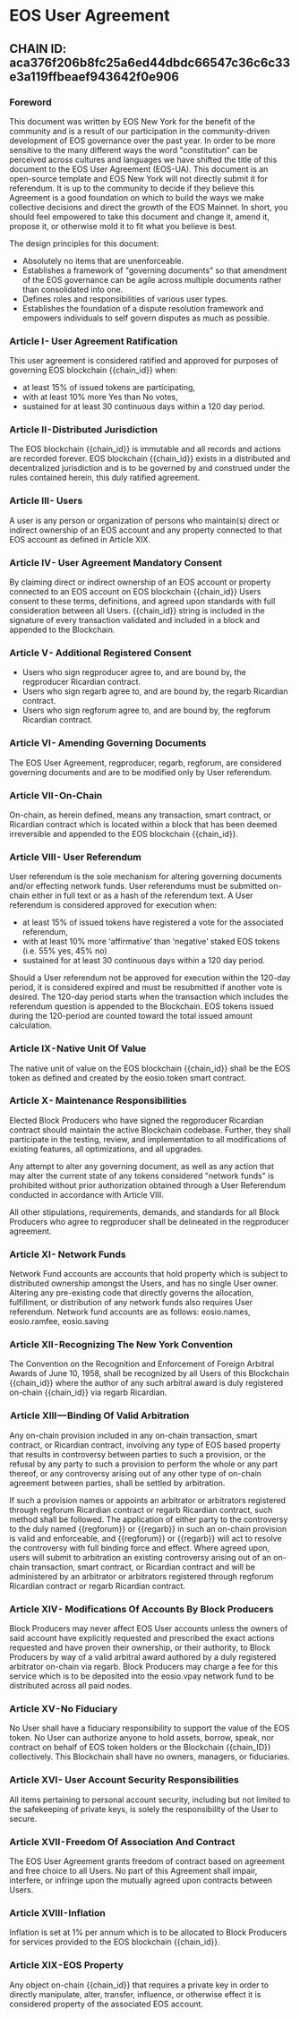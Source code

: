 # EOS User Agreement

## CHAIN ID: aca376f206b8fc25a6ed44dbdc66547c36c6c33e3a119ffbeaef943642f0e906

### Foreword

This document was written by EOS New York for the benefit of the community and is a result of our participation in the community-driven development of EOS governance over the past year. In order to be more sensitive to the many different ways the word "constitution" can be perceived across cultures and languages we have shifted the title of this document to the EOS User Agreement (EOS-UA). This document is an open-source template and EOS New York will not directly submit it for referendum. It is up to the community to decide if they believe this Agreement is a good foundation on which to build the ways we make collective decisions and direct the growth of the EOS Mainnet. In short, you should feel empowered to take this document and change it, amend it, propose it, or otherwise mold it to fit what you believe is best.

The design principles for this document:

* Absolutely no items that are unenforceable.
* Establishes a framework of "governing documents" so that amendment of the EOS governance can be agile across multiple documents rather than consolidated into one.
* Defines roles and responsibilities of various user types.
* Establishes the foundation of a dispute resolution framework and empowers individuals to self govern disputes as much as possible.


### Article I - User Agreement Ratification

This user agreement is considered ratified and approved for purposes of governing EOS blockchain {{chain_id}} when:

* at least 15% of issued tokens are participating,
* with at least 10% more Yes than No votes,
* sustained for at least 30 continuous days within a 120 day period.

### Article II - Distributed Jurisdiction

The EOS blockchain {{chain_id}} is immutable and all records and actions are recorded forever. EOS blockchain {{chain_id}} exists in a distributed and decentralized jurisdiction and is to be governed by and construed under the rules contained herein, this duly ratified agreement.

### Article III - Users

A user is any person or organization of persons who maintain(s) direct or indirect ownership of an EOS account and any property connected to that EOS account as defined in Article XIX.

### Article IV - User Agreement Mandatory Consent

By claiming direct or indirect ownership of an EOS account or property connected to an EOS account on EOS blockchain {{chain_id}} Users consent to these terms, definitions, and agreed upon standards with full consideration between all Users. {{chain_id}} string is included in the signature of every transaction validated and included in a block and appended to the Blockchain.

### Article V - Additional Registered Consent 

* Users who sign regproducer agree to, and are bound by, the regproducer Ricardian contract.
* Users who sign regarb agree to, and are bound by, the regarb Ricardian contract.
* Users who sign regforum agree to, and are bound by, the regforum Ricardian contract.

### Article VI - Amending Governing Documents

The EOS User Agreement, regproducer, regarb, regforum, are considered governing documents and are to be modified only by User referendum.

### Article VII - On-Chain

On-chain, as herein defined, means any transaction, smart contract, or Ricardian contract which is located within a block that has been deemed irreversible and appended to the EOS blockchain {{chain_id}}.

### Article VIII - User Referendum

User referendum is the sole mechanism for altering governing documents and/or effecting network funds. User referendums must be submitted on-chain either in full text or as a hash of the referendum text. A User referendum is considered approved for execution when:

* at least 15% of issued tokens have registered a vote for the associated referendum,
* with at least 10% more ‘affirmative’ than ‘negative’ staked EOS tokens (i.e. 55% yes, 45% no)
* sustained for at least 30 continuous days within a 120 day period.

Should a User referendum not be approved for execution within the 120-day period, it is considered expired and must be resubmitted if another vote is desired. The 120-day period starts when the transaction which includes the referendum question is appended to the Blockchain. EOS tokens issued during the 120-period are counted toward the total issued amount calculation.

### Article IX - Native Unit Of Value

The native unit of value on the EOS blockchain {{chain_id}} shall be the EOS token as defined and created by the eosio.token smart contract.

### Article X - Maintenance Responsibilities

Elected Block Producers who have signed the regproducer Ricardian contract should maintain the active Blockchain codebase. Further, they shall participate in the testing, review, and implementation to all modifications of existing features, all optimizations, and all upgrades.

Any attempt to alter any governing document, as well as any action that may alter the current state of any tokens considered "network funds" is prohibited without prior authorization obtained through a User Referendum conducted in accordance with Article VIII.

All other stipulations, requirements, demands, and standards for all Block Producers who agree to regproducer shall be delineated in the regproducer agreement.

### Article XI - Network Funds

Network Fund accounts are accounts that hold property which is subject to distributed ownership amongst the Users, and has no single User owner. Altering any pre-existing code that directly governs the allocation, fulfillment, or distribution of any network funds also requires User referendum.
Network fund accounts are as follows: eosio.names, eosio.ramfee, eosio.saving

### Article XII - Recognizing The New York Convention

The Convention on the Recognition and Enforcement of Foreign Arbitral Awards of June 10, 1958, shall be recognized by all Users of this Blockchain {{chain_id}} where the author of any such arbitral award is duly registered on-chain {{chain_id}} via regarb Ricardian.

###  Article XIII — Binding Of Valid Arbitration

Any on-chain provision included in any on-chain transaction, smart contract, or Ricardian contract, involving any type of EOS based property that results in controversy between parties to such a provision, or the refusal by any party to such a provision to perform the whole or any part thereof, or any controversy arising out of any other type of on-chain agreement between parties, shall be settled by arbitration.

If such a provision names or appoints an arbitrator or arbitrators registered through regforum Ricardian contract or regarb Ricardian contract, such method shall be followed. The application of either party to the controversy to the duly named {{regforum}} or {{regarb}} in such an on-chain provision is valid and enforceable, and {{regforum}} or {{regarb}} will act to resolve the controversy with full binding force and effect. Where agreed upon, users will submit to arbitration an existing controversy arising out of an on-chain transaction, smart contract, or Ricardian contract and will be administered by an arbitrator or arbitrators registered through regforum Ricardian contract or regarb Ricardian contract.

### Article XIV - Modifications Of Accounts By Block Producers

Block Producers may never affect EOS User accounts unless the owners of said account have explicitly requested and prescribed the exact actions requested and have proven their ownership, or their authority, to Block Producers by way of a valid arbitral award authored by a duly registered arbitrator on-chain via regarb. Block Producers may charge a fee for this service which is to be deposited into the eosio.vpay network fund to be distributed across all paid nodes.

### Article XV - No Fiduciary

No User shall have a fiduciary responsibility to support the value of the EOS token. No User can authorize anyone to hold assets, borrow, speak, nor contract on behalf of EOS token holders or the Blockchain {{chain_ID}} collectively. This Blockchain shall have no owners, managers, or fiduciaries.

### Article XVI - User Account Security Responsibilities

All items pertaining to personal account security, including but not limited to the safekeeping of private keys, is solely the responsibility of the User to secure.

### Article XVII - Freedom Of Association And Contract

The EOS User Agreement grants freedom of contract based on agreement and free choice to all Users. No part of this Agreement shall impair, interfere, or infringe upon the mutually agreed upon contracts between Users.

### Article XVIII - Inflation

Inflation is set at 1% per annum which is to be allocated to Block Producers for services provided to the EOS blockchain {{chain_id}}.

### Article XIX - EOS Property

Any object on-chain {{chain_id}} that requires a private key in order to directly manipulate, alter, transfer, influence, or otherwise effect it is considered property of the associated EOS account.
